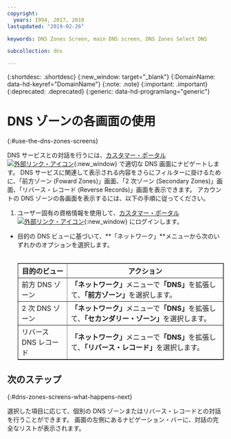 ```yaml
---
copyright:
  years: 1994, 2017, 2019
lastupdated: "2019-02-26"

keywords: DNS Zones Screen, main DNS screen, DNS Zones Select DNS

subcollection: dns

---
```


{:shortdesc: .shortdesc}
{:new_window: target="_blank"}
{:DomainName: data-hd-keyref="DomainName"}
{:note: .note}
{:important: .important}
{:deprecated: .deprecated}
{:generic: data-hd-programlang="generic"}

# DNS ゾーンの各画面の使用
{:#use-the-dns-zones-screens}

DNS サービスとの対話を行うには、[カスタマー・ポータル ![外部リンク・アイコン](../../icons/launch-glyph.svg "外部リンク・アイコン")](https://{DomainName}/){:new_window} で適切な DNS 画面にナビゲートします。 DNS サービスに関連して表示される内容をさらにフィルターに掛けるために、「前方ゾーン (Foward Zones)」画面、「2 次ゾーン (Secondary Zones)」画面、「リバース・レコード (Reverse Records)」画面を表示できます。 アカウントの DNS ゾーンの各画面を表示するには、以下の手順に従ってください。

1. ユーザー固有の資格情報を使用して、[カスタマー・ポータル ![外部リンク・アイコン](../../icons/launch-glyph.svg "外部リンク・アイコン")](https://{DomainName}/){:new_window} にログインします。
* 目的の DNS ビューに基づいて、**「ネットワーク」**メニューから次のいずれかのオプションを選択します。<br/><br/><table border="1"><tbody><tr><th>目的のビュー</th><th>アクション</th></tr><tr><td>前方 DNS ゾーン</td><td><strong>「ネットワーク」</strong>メニューで<strong>「DNS」</strong>を拡張して、<strong>「前方ゾーン」</strong>を選択します。</td></tr><tr><td>2 次 DNS ゾーン</td><td><strong>「ネットワーク」</strong>メニューで<strong>「DNS」</strong>を拡張して、<strong>「セカンダリー・ゾーン」</strong>を選択します。</td></tr><tr><td>リバース DNS レコード</td><td><strong>「ネットワーク」</strong>メニューで<strong>「DNS」</strong>を拡張して、<strong>「リバース・レコード」</strong>を選択します。</td></tr></tbody></table>

## 次のステップ
{:#dns-zones-screens-what-happens-next}

選択した項目に応じて、個別の DNS ゾーンまたはリバース・レコードとの対話を行うことができます。 画面の左側にあるナビゲーション・バーに、対話の完全なリストが表示されます。
